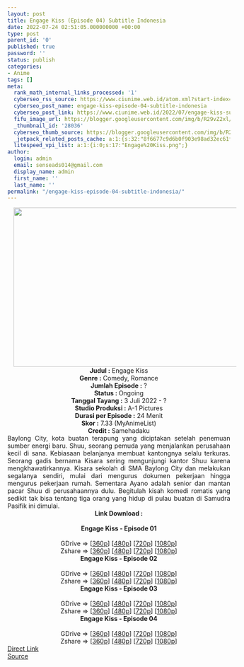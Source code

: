 ```yaml
---
layout: post
title: Engage Kiss (Episode 04) Subtitle Indonesia
date: 2022-07-24 02:51:05.000000000 +00:00
type: post
parent_id: '0'
published: true
password: ''
status: publish
categories:
- Anime
tags: []
meta:
  rank_math_internal_links_processed: '1'
  cyberseo_rss_source: https://www.ciunime.web.id/atom.xml?start-index=1
  cyberseo_post_name: engage-kiss-episode-04-subtitle-indonesia
  cyberseo_post_link: https://www.ciunime.web.id/2022/07/engage-kiss-subtitle-indonesia.html
  fifu_image_url: https://blogger.googleusercontent.com/img/b/R29vZ2xl/AVvXsEh0o624q2800ew8vZkjll8TChoGo2NGUwkhO2fNHENvyEB5EjbpLbcOfwFhOCW863sSsSxiFmJ4j4T6yj_YeK_36MxrykI-jrtgVNUQ6UVYFNTZdT4LdbjYuOHrrxPzkIo3RpI2jwVb71WysYa--6IGqLmblz6hQUVX6EzyoL_QDJ1U9hllQNN5nlYu/w640-h360/Engage%20Kiss.png
  _thumbnail_id: '28036'
  cyberseo_thumb_source: https://blogger.googleusercontent.com/img/b/R29vZ2xl/AVvXsEh0o624q2800ew8vZkjll8TChoGo2NGUwkhO2fNHENvyEB5EjbpLbcOfwFhOCW863sSsSxiFmJ4j4T6yj_YeK_36MxrykI-jrtgVNUQ6UVYFNTZdT4LdbjYuOHrrxPzkIo3RpI2jwVb71WysYa--6IGqLmblz6hQUVX6EzyoL_QDJ1U9hllQNN5nlYu/w640-h360/Engage%20Kiss.png
  _jetpack_related_posts_cache: a:1:{s:32:"8f6677c9d6b0f903e98ad32ec61f8deb";a:2:{s:7:"expires";i:1658678017;s:7:"payload";a:3:{i:0;a:1:{s:2:"id";i:27476;}i:1;a:1:{s:2:"id";i:27314;}i:2;a:1:{s:2:"id";i:27204;}}}}
  litespeed_vpi_list: a:1:{i:0;s:17:"Engage%20Kiss.png";}
author:
  login: admin
  email: senseads014@gmail.com
  display_name: admin
  first_name: ''
  last_name: ''
permalink: "/engage-kiss-episode-04-subtitle-indonesia/"
---
```

<div class="separator" style="clear: both; text-align: center;"><a href="https://blogger.googleusercontent.com/img/b/R29vZ2xl/AVvXsEh0o624q2800ew8vZkjll8TChoGo2NGUwkhO2fNHENvyEB5EjbpLbcOfwFhOCW863sSsSxiFmJ4j4T6yj_YeK_36MxrykI-jrtgVNUQ6UVYFNTZdT4LdbjYuOHrrxPzkIo3RpI2jwVb71WysYa--6IGqLmblz6hQUVX6EzyoL_QDJ1U9hllQNN5nlYu/s1280/Engage%20Kiss.png" style="margin-left: 1em; margin-right: 1em;"><img border="0" data-original-height="720" data-original-width="1280" height="360" src="{{ site.baseurl }}/assets/2022/07/Engage%20Kiss.png" width="640" /></a></div>
<div class="separator" style="clear: both; text-align: center;"></div>
<div style="text-align: center;"><b>Judul</b><b><b> </b>:</b> Engage Kiss</div>
<div style="text-align: center;"><b><b>Genre :</b></b> Comedy, Romance</div>
<div style="text-align: center;"><b>Jumlah Episode :</b> ?<br /><b>Status :&nbsp;</b>Ongoing<br /><b>Tanggal Tayang :</b> 3 Juli 2022 - ?<br /><b>Studio Produksi :</b>&nbsp;A-1 Pictures<br /><b>Durasi per Episode :</b> 24 Menit</div>
<div style="text-align: center;"><b>Skor :</b> 7.33 (MyAnimeList)</div>
<div style="text-align: center;"><b>Credit :</b>&nbsp;Samehadaku</div>
<div style="text-align: center;"></div>
<div style="text-align: justify;">Baylong City, kota buatan terapung yang diciptakan setelah penemuan sumber energi baru. Shuu, seorang pemuda yang menjalankan perusahaan kecil di sana. Kebiasaan belanjanya membuat kantongnya selalu terkuras. Seorang gadis bernama Kisara sering mengunjungi kantor Shuu karena mengkhawatirkannya. Kisara sekolah di SMA Baylong City dan melakukan segalanya sendiri, mulai dari mengurus dokumen pekerjaan hingga mengurus pekerjaan rumah. Sementara Ayano adalah senior dan mantan pacar Shuu di perusahaannya dulu. Begitulah kisah komedi romatis yang sedikit tak bisa tentang tiga orang yang hidup di pulau buatan di Samudra Pasifik ini dimulai.</div>
<div style="text-align: justify;"></div>
<div style="text-align: justify;"></div>
<div style="text-align: center;">
<div style="text-align: center;">
<div style="text-align: left;">
<div style="text-align: center;"><b>Link Download :</b></div>
<div style="text-align: center;"><b><br /></b></div>
<div style="text-align: center;"><span style="text-align: left;"><b>Engage Kiss</b></span><b>&nbsp;- Episode 01</b></div>
<div style="text-align: center;"><b><br /></b></div>
<div style="text-align: center;">GDrive =&gt; [<a href="https://acefile.co/f/78464650/enk-01-360p-samehadaku-care-mp4" target="_blank" rel="noopener">360p</a>] [<a href="https://acefile.co/f/78464657/enk-01-480p-samehadaku-care-mp4" target="_blank" rel="noopener">480p</a>] [<a href="https://acefile.co/f/78464957/enk-01-mp4hd-samehadaku-care-mp4" target="_blank" rel="noopener">720p</a>] [<a href="https://acefile.co/f/78465312/enk-01-fullhd-samehadaku-care-mp4" target="_blank" rel="noopener">1080p</a>]</div>
<div style="text-align: center;">Zshare =&gt; [<a href="https://www56.zippyshare.com/v/gVjAb7kR/file.html" target="_blank" rel="noopener">360p</a>] [<a href="https://www56.zippyshare.com/v/qJPXewaK/file.html" target="_blank" rel="noopener">480p</a>] [<a href="https://www11.zippyshare.com/v/0K5ZQDDz/file.html" target="_blank" rel="noopener">720p</a>] [<a href="https://www91.zippyshare.com/v/y7IF0PQ0/file.html" target="_blank" rel="noopener">1080p</a>]</div>
<div style="text-align: center;"></div>
<div style="text-align: center;">
<div><span style="text-align: left;"><b>Engage Kiss</b></span><b>&nbsp;- Episode 02</b></div>
<div><b><br /></b></div>
<div>GDrive =&gt; [<a href="https://acefile.co/f/79009189/enk-02-360p-samehadaku-care-mp4" target="_blank" rel="noopener">360p</a>] [<a href="https://acefile.co/f/79009195/enk-02-480p-samehadaku-care-mp4" target="_blank" rel="noopener">480p</a>] [<a href="https://acefile.co/f/79009549/enk-02-mp4hd-samehadaku-care-mp4" target="_blank" rel="noopener">720p</a>] [<a href="https://acefile.co/f/79010083/enk-02-fullhd-samehadaku-care-mp4" target="_blank" rel="noopener">1080p</a>]</div>
<div>Zshare =&gt; [<a href="https://www108.zippyshare.com/v/Lh007M2n/file.html" target="_blank" rel="noopener">360p</a>] [<a href="https://www108.zippyshare.com/v/wVsNA0yO/file.html" target="_blank" rel="noopener">480p</a>] [<a href="https://www33.zippyshare.com/v/OCKcTlPB/file.html" target="_blank" rel="noopener">720p</a>] [<a href="https://www64.zippyshare.com/v/EUrBFFRi/file.html" target="_blank" rel="noopener">1080p</a>]</div>
<div></div>
<div>
<div><span style="text-align: left;"><b>Engage Kiss</b></span><b>&nbsp;- Episode 03</b></div>
<div><b><br /></b></div>
<div>GDrive =&gt; [<a href="https://acefile.co/f/79537401/enk-03-360p-samehadaku-care-mp4" target="_blank" rel="noopener">360p</a>] [<a href="https://acefile.co/f/79537406/enk-03-480p-samehadaku-care-mp4" target="_blank" rel="noopener">480p</a>] [<a href="https://acefile.co/f/79537566/enk-03-mp4hd-samehadaku-care-mp4" target="_blank" rel="noopener">720p</a>] [<a href="https://acefile.co/f/79537925/enk-03-fullhd-samehadaku-care-mp4" target="_blank" rel="noopener">1080p</a>]</div>
<div>Zshare =&gt; [<a href="https://www48.zippyshare.com/v/y7GBA9Hr/file.html" target="_blank" rel="noopener">360p</a>] [<a href="https://www48.zippyshare.com/v/9Uaeeuxq/file.html" target="_blank" rel="noopener">480p</a>] [<a href="https://www13.zippyshare.com/v/SvxuJ9Be/file.html" target="_blank" rel="noopener">720p</a>] [<a href="https://www101.zippyshare.com/v/PPWkCaF5/file.html" target="_blank" rel="noopener">1080p</a>]</div>
</div>
<div></div>
<div>
<div><span style="text-align: left;"><b>Engage Kiss</b></span><b>&nbsp;- Episode 04</b></div>
<div><b><br /></b></div>
<div>GDrive =&gt; [<a href="https://acefile.co/f/80039571/enk-04-360p-samehadaku-care-mp4" target="_blank" rel="noopener">360p</a>] [<a href="https://acefile.co/f/80039573/enk-04-480p-samehadaku-care-mp4" target="_blank" rel="noopener">480p</a>] [<a href="https://acefile.co/f/80040135/enk-04-mp4hd-samehadaku-care-mp4" target="_blank" rel="noopener">720p</a>] [<a href="https://acefile.co/f/80040261/enk-04-fullhd-samehadaku-care-mp4" target="_blank" rel="noopener">1080p</a>]</div>
<div>Zshare =&gt; [<a href="https://www77.zippyshare.com/v/ywL8fdTF/file.html" target="_blank" rel="noopener">360p</a>] [<a href="https://www77.zippyshare.com/v/v9aOVYi7/file.html" target="_blank" rel="noopener">480p</a>] [<a href="https://www42.zippyshare.com/v/EYDouGdk/file.html" target="_blank" rel="noopener">720p</a>] [<a href="https://www38.zippyshare.com/v/3skEjx99/file.html" target="_blank" rel="noopener">1080p</a>]</div>
</div>
</div>
</div>
</div>
</div>
<link rel="stylesheet" href="https://cdnjs.cloudflare.com/ajax/libs/font-awesome/4.7.0/css/font-awesome.min.css" />
<div class="divbtn"> <a href="https://handymansurrender.com/fihup8buzv?key=94550f7ce39444073321dde3b8782f97" class="btn"><i class="fa fa-download"></i> Direct Link</a> <br /><a href="https://www.ciunime.web.id/2022/07/engage-kiss-subtitle-indonesia.html">Source</a> </div>
